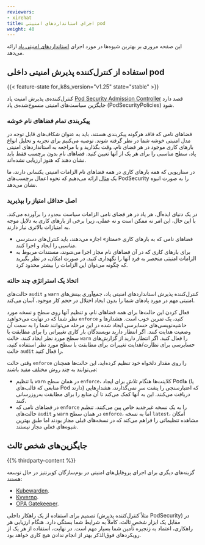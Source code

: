 ```yaml
---
reviewers:
- xirehat
title: اجرای استانداردهای امنیتی pod
weight: 40
---
```


<!-- overview -->

این صفحه مروری بر بهترین شیوه‌ها در مورد اجرای [استانداردهای امنیتی پاد](/docs/concepts/security/pod-security-standards) ارائه می‌دهد.

<!-- body -->

## استفاده از کنترل‌کننده پذیرش امنیتی داخلی pod

{{< feature-state for_k8s_version="v1.25" state="stable" >}}

کنترل‌کننده‌ی پذیرش امنیت پاد [Pod Security Admission Controller](/docs/reference/access-authn-authz/admission-controllers/#podsecurity) قصد دارد جایگزین سیاست‌های امنیتی منسوخ‌شده‌ی پاد (PodSecurityPolicies) شود.

### پیکربندی تمام فضاهای نام خوشه

فضاهای نامی که فاقد هرگونه پیکربندی هستند، باید به عنوان شکاف‌های قابل توجه در مدل امنیتی خوشه شما در نظر گرفته شوند. توصیه می‌کنیم برای تجزیه و تحلیل انواع بارهای کاری موجود در هر فضای نام، وقت بگذارید و با مراجعه به استانداردهای امنیتی پاد، سطح مناسبی را برای هر یک از آنها تعیین کنید. فضاهای نام بدون برچسب فقط باید نشان دهند که هنوز ارزیابی نشده‌اند.

در سناریویی که همه بارهای کاری در همه فضاهای نام الزامات امنیتی یکسانی دارند، ما یک [مثال](/docs/tasks/configure-pod-container/enforce-standards-namespace-labels/#applying-to-all-namespaces) ارائه می‌دهیم که نحوه اعمال برچسب‌های PodSecurity را به صورت انبوه نشان می‌دهد.

### اصل حداقل امتیاز را بپذیرید

در یک دنیای ایده‌آل، هر پاد در هر فضای نامی الزامات سیاست `محدود` را برآورده می‌کند. با این حال، این امر نه ممکن است و نه عملی، زیرا برخی از بارهای کاری به دلایل موجه به امتیازات بالاتری نیاز دارند.

- فضاهای نامی که به بارهای کاری «ممتاز» اجازه می‌دهند، باید کنترل‌های دسترسی مناسبی را ایجاد و اجرا کنند.
- برای بارهای کاری که در آن فضاهای نام مجاز اجرا می‌شوند، مستندات مربوط به الزامات امنیتی منحصر به فرد آنها را نگهداری کنید. در صورت امکان، در نظر بگیرید که چگونه می‌توان این الزامات را بیشتر محدود کرد.

### اتخاذ یک استراتژی چند حالته

حالت‌های `audit` و `warn` کنترل‌کننده پذیرش استانداردهای امنیتی پاد، جمع‌آوری بینش‌های امنیتی مهم در مورد پادهای شما را بدون ایجاد اختلال در حجم کار موجود، آسان می‌کند.

فعال کردن این حالت‌ها برای همه فضاهای نام، و تنظیم آنها روی سطح و نسخه مورد نظر شما که در نهایت می‌خواهید `enforce` کنید، یک تمرین خوب است. هشدارها و حاشیه‌نویسی‌های حسابرسی ایجاد شده در این مرحله می‌توانند شما را به سمت آن وضعیت هدایت کنند. اگر انتظار دارید نویسندگان بار کاری تغییراتی را برای مطابقت با سطح مورد نظر ایجاد کنند، حالت `warn` را فعال کنید. اگر انتظار دارید از گزارش‌های حسابرسی برای نظارت/هدایت تغییرات برای مطابقت با سطح مورد نظر استفاده کنید، حالت `audit` را فعال کنید.

وقتی حالت `enforce` را روی مقدار دلخواه خود تنظیم کرده‌اید، این حالت‌ها همچنان می‌توانند به چند روش مختلف مفید باشند:

- با تنظیم `warn` در همان سطح `enforce`، کلاینت‌ها هنگام تلاش برای ایجاد Podها (یا منابعی که قالب‌های Pod دارند) که اعتبارسنجی را پشت سر نمی‌گذارند، هشدارهایی دریافت می‌کنند. این به آنها کمک می‌کند تا آن منابع را برای مطابقت به‌روزرسانی کنند.
- در فضاهای نامی که `enforce` را به یک نسخه غیرجدید خاص پین می‌کنند، تنظیم حالت‌های `audit` و `warn` در همان سطح `enforce`، اما به نسخه `latest`، امکان مشاهده تنظیماتی را فراهم می‌کند که در نسخه‌های قبلی مجاز بودند اما طبق بهترین شیوه‌های فعلی مجاز نیستند.

## جایگزین‌های شخص ثالث

{{% thirdparty-content %}}

گزینه‌های دیگری برای اجرای پروفایل‌های امنیتی در بوم‌سازگان کوبرنتیز در حال توسعه هستند:

- [Kubewarden](https://github.com/kubewarden).
- [Kyverno](https://kyverno.io/policies/).
- [OPA Gatekeeper](https://github.com/open-policy-agent/gatekeeper).

تصمیم برای استفاده از یک راهکار داخلی (مثلاً کنترل‌کننده پذیرش PodSecurity) در مقابل یک ابزار شخص ثالث، کاملاً به شرایط شما بستگی دارد. هنگام ارزیابی هر راهکاری، اعتماد به زنجیره تأمین شما بسیار مهم است. در نهایت، استفاده از هر یک از رویکردهای فوق‌الذکر بهتر از انجام ندادن هیچ کاری خواهد بود.